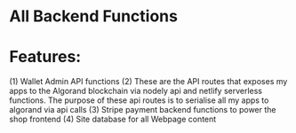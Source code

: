 # All Backend Functions

# Features:
(1) Wallet Admin API functions
(2) These are the API routes that exposes my apps to the 
Algorand blockchain via nodely api and netlify serverless functions.
The purpose of these api routes is to serialise all my apps to algorand via
api calls
(3) Stripe payment backend functions to power the shop frontend
(4) Site database for all Webpage content